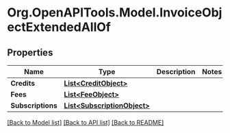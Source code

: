 
# Org.OpenAPITools.Model.InvoiceObjectExtendedAllOf

## Properties

Name | Type | Description | Notes
------------ | ------------- | ------------- | -------------
**Credits** | [**List&lt;CreditObject&gt;**](CreditObject.md) |  | 
**Fees** | [**List&lt;FeeObject&gt;**](FeeObject.md) |  | 
**Subscriptions** | [**List&lt;SubscriptionObject&gt;**](SubscriptionObject.md) |  | 

[[Back to Model list]](../README.md#documentation-for-models)
[[Back to API list]](../README.md#documentation-for-api-endpoints)
[[Back to README]](../README.md)


